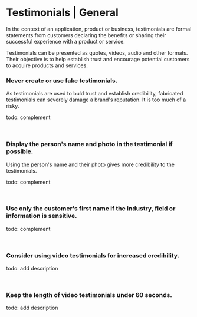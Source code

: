 # Testimonials | General

In the context of an application, product or business, testimonials are formal statements from customers declaring the benefits or sharing their successful experience with a
product or service.

Testimonials can be presented as quotes, videos, audio and other formats. Their objective is to help establish trust and encourage potential customers to acquire products and
services.
<br>


### Never create or use fake testimonials.

As testimonials are used to buld trust and establish credibility, fabricated testimonials can severely damage a brand's reputation. It is too much of a risky.

todo: complement

<br>


### Display the person's name and photo in the testimonial if possible.

Using the person's name and their photo gives more credibility to the testimonials.

todo: complement

<br>


### Use only the customer's first name if the industry, field or information is sensitive.

todo: complement

<br>


### Consider using video testimonials for increased credibility.

todo: add description

<br>


### Keep the length of video testimonials under 60 seconds.

todo: add description

<br>


